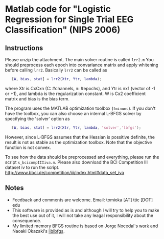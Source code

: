 # Matlab code for "Logistic Regression for Single Trial EEG Classification" (NIPS 2006)

## Instructions
Please unzip the attachment. The main solver routine is called `lrr2.m`
You should preprocess each epoch into convariance matrix and apply
whitening before calling `lrr2`. Basically `lrr2` can be called as
```matlab
   [W, bias, stat] = lrr2(Xtr, Ytr, lambda);
```
where Xtr is CxCxn (C: #channels, n: #epochs), and Ytr is nx1 (vector of
-1 or +1), and lambda is the regularization constant. W is Cx2 coefficient
matrix and bias is the bias term.

The program uses the MATLAB optimization toolbox (`fminunc`).  If you
don't have the toolbox, you can also choose an internal L-BFGS solver by
specifying the 'solver' option as
```matlab
   [W, bias, stat] = lrr2(Xtr, Ytr, lambda, 'solver','lbfgs');
```
However, since L-BFGS assumes that the Hessian is possitive
definite, the result is not as stable as the optimization toolbox.
Note that the objective function is not convex.

To see how the data should be preprocessed and everything, please
run the script `s_bcicompIIIiva.m`. Please also download the BCI
Competition III dataset iv to run the script.
http://www.bbci.de/competition/iii/index.html#data_set_iva

## Notes
 * Feedback and comments are welcome. Email: tomioka [AT] ttic [DOT] edu
 * This software is provided as is and although I will try to help you to make the best use out of it, I will not take any leagal responsibility about the consequence.
 * My limited memory BFGS routine is based on Jorge Nocedal's [work](http://www.eecs.northwestern.edu/~nocedal/lbfgs.html) and Naoaki Okazaki's [liblbfgs](http://www.chokkan.org/software/liblbfgs/).
